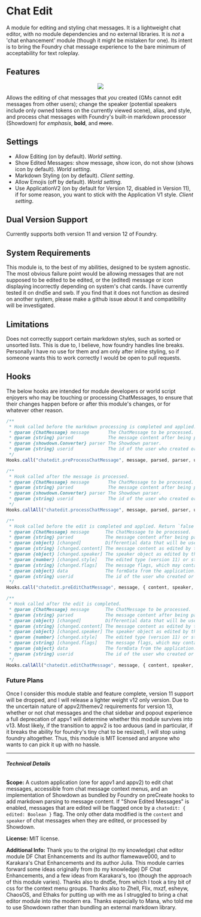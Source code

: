 # Chat Edit
A module for editing and styling chat messages. It is a lightweight chat editor, with no module dependencies and no external libraries. It is *not* a 'chat enhancement' module (though it might be mistaken for one). Its intent is to bring the Foundry chat message experience to the bare minimum of acceptability for text roleplay.

## Features
<p style="text-align: center"><img src="https://i.imgur.com/XIYhFu4.png" style="border: none"></p>

Allows the editing of chat messages that *you* created (GMs cannot edit messages from other users); change the speaker (potential speakers include only owned tokens on the currently viewed scene), alias, and style, and process chat messages with Foundry's built-in markdown processor (Showdown) for *emphasis*, **bold**, and ~~more~~.

## Settings
- Allow Editing (on by default). *World setting*.
- Show Edited Messages: show message, show icon, do not show (shows icon by default). *World setting*.
- Markdown Styling (on by default). *Client setting*.
- Allow Emojis (off by default). *World setting*.
- Use ApplicationV2 (on by default for Version 12, disabled in Version 11), if for some reason, you want to stick with the Application V1 style. *Client setting*.

## Dual Version Support
Currently supports both version 11 and version 12 of Foundry.

## System Requirements
This module is, to the best of my abilities, designed to be system agnostic. The most obvious failure point would be allowing messages that are not supposed to be edited to be edited, or the (edited) message or icon displaying incorrectly depending on system's chat cards. I have currently tested it on dnd5e and swb. If you find that it does not function as desired on another system, please make a github issue about it and compatibility will be investigated.

## Limitations
Does not correctly support certain markdown styles, such as sorted or unsorted lists. This is due to, I believe, how foundry handles line breaks. Personally I have no use for them and am only after inline styling, so if someone wants this to work correctly I would be open to pull requests.

## Hooks
The below hooks are intended for module developers or world script enjoyers who may be touching or processing ChatMessages, to ensure that their changes happen before or after this module's changes, or for whatever other reason.
```js
/**
 * Hook called before the markdown processing is completed and applied. Return `false` to prevent processing.
 * @param {ChatMessage} message       The ChatMessage to be processed.
 * @param {string} parsed             The message content after being parsed by Showdown.
 * @param {showdown.Converter} parser The Showdown parser.
 * @param {string} userid             The id of the user who created or is processing the message.
 */
Hooks.call("chatedit.preProcessChatMessage", message, parsed, parser, userid);
```
```js
/**
 * Hook called after the message is processed.
 * @param {ChatMessage} message       The ChatMessage to be processed.
 * @param {string} parsed             The message content after being parsed by Showdown.
 * @param {showdown.Converter} parser The Showdown parser.
 * @param {string} userid             The id of the user who created or is processing the message.
 */
Hooks.callAll("chatedit.processChatMessage", message, parsed, parser, userid);
```
```js
/**
 * Hook called before the edit is completed and applied. Return `false` to prevent processing.
 * @param {ChatMessage} message      The ChatMessage to be processed.
 * @param {string} parsed            The message content after being parsed by Showdown.
 * @param {object} [changed]         Differential data that will be used to update the document.
 * @param {string} [changed.content] The message content as edited by the application.
 * @param {object} [changed.speaker] The speaker object as edited by the application.
 * @param {number} [changed.style]   The edited type (version 11) or style (version 12) of the message document.
 * @param {string} [changed.flags]   The message flags, which may contain module data.
 * @param {object} data              The formData from the application.
 * @param {string} userid            The id of the user who created or is processing the message.
 */
Hooks.call("chatedit.preEditChatMessage", message, { content, speaker, style, flags }, data, userid);
```
```js
/**
 * Hook called after the edit is completed.
 * @param {ChatMessage} message      The ChatMessage to be processed.
 * @param {string} parsed            The message content after being parsed by Showdown.
 * @param {object} [changed]         Differential data that will be used to update the document.
 * @param {string} [changed.content] The message content as edited by the application.
 * @param {object} [changed.speaker] The speaker object as edited by the application.
 * @param {number} [changed.style]   The edited type (version 11) or style (version 12) of the message document.
 * @param {string} [changed.flags]   The message flags, which may contain module data.
 * @param {object} data              The formData from the application.
 * @param {string} userid            The id of the user who created or is processing the message.
 */
Hooks.callAll("chatedit.editChatMessage", message, { content, speaker, style, flags }, data, userid);
```

### Future Plans
Once I consider this module stable and feature complete, version 11 support will be dropped, and I will release a lighter weight v12 only version. Due to the uncertain nature of appv2/themev2 requirements for version 13, whether or not chat messages and the chat sidebar and popout experience a full deprecation of appv1 will determine whether this module survives into v13. Most likely, if the transition to appv2 is too arduous (and in particular, if it breaks the ability for foundry's tiny chat to be resized), I will stop using foundry altogether. Thus, this module is MIT licensed and anyone who wants to can pick it up with no hassle.
___

###### **Technical Details**

**Scope:** A custom application (one for appv1 and appv2) to edit chat messages, accessible from chat message context menus, and an implementation of Showdown as bundled by Foundry on preCreate hooks to add markdown parsing to message content. If "Show Edited Messages" is enabled, messages that are edited will be flagged once by a `chatedit: { edited: Boolean }` flag. The only other data modified is the `content` and `speaker` of chat messages when they are edited, or processed by Showdown.

**License:** MIT license.

**Additional Info:** Thank you to the original (to my knowledge) chat editor module DF Chat Enhancements and its author flamewave000, and to Karakara's Chat Enhancements and its author Julia. This module carries forward some ideas originally from (to my knowledge) DF Chat Enhancements, and a few ideas from Karakara's, too (though the approach of this module varies). Thanks also to dnd5e, from which I took a tiny bit of css for the context menu groups. Thanks also to Zhell, Flix, mxzf, esheyw, ChaosOS, and Ethaks for putting up with me as I struggled to bring a chat editor module into the modern era. Thanks especially to Mana, who told me to use Showdown rather than bundling an external markdown library.